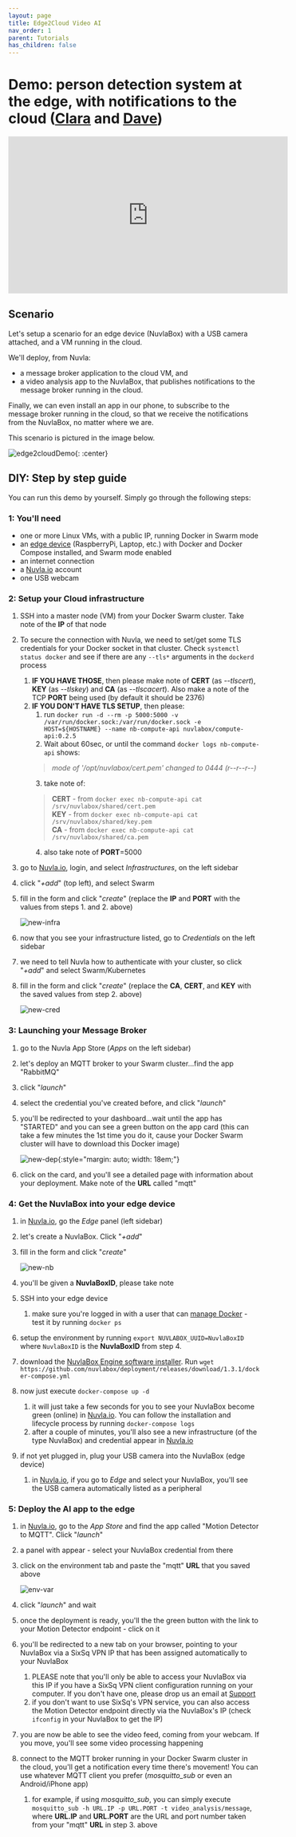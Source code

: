 ```yaml
---
layout: page
title: Edge2Cloud Video AI
nav_order: 1
parent: Tutorials
has_children: false
---
```


# Demo: person detection system at the edge, with notifications to the cloud ([Clara](/clara) and [Dave](/dave))

<center>
<iframe width="560" height="315" src="https://www.youtube.com/embed/yYJ6laT_6M4" frameborder="0" allow="accelerometer; autoplay; encrypted-media; gyroscope; picture-in-picture" allowfullscreen></iframe>
</center>

## Scenario

Let's setup a scenario for an edge device (NuvlaBox) with a USB camera attached, and a VM running in the cloud.

We'll deploy, from Nuvla:
 - a message broker application to the cloud VM, and
 - a video analysis app to the NuvlaBox, that publishes notifications to the message broker running in the cloud.
 
Finally, we can even install an app in our phone, to subscribe to the message broker running in the cloud, so that we receive the notifications from the NuvlaBox, no matter where we are.

This scenario is pictured in the image below.

![edge2cloudDemo](/assets/img/videoAIDemo.png){: :center}


## DIY: Step by step guide

You can run this demo by yourself. Simply go through the following steps:

### 1: You'll need

 - one or more Linux VMs, with a public IP, running Docker in Swarm mode
 - an [edge device](https://docs.nuvla.io/docs/nuvlabox/nuvlabox-engine/requirements.html) (RaspberryPi, Laptop, etc.) with Docker and Docker Compose installed, and Swarm mode enabled
 - an internet connection
 - a [Nuvla.io](https://nuvla.io) account
 - one USB webcam
 

### 2: Setup your Cloud infrastructure

 1. SSH into a master node (VM) from your Docker Swarm cluster. Take note of the **IP** of that node
 2. To secure the connection with Nuvla, we need to set/get some TLS credentials for your Docker socket in that cluster. Check `systemctl status docker` and see if there are any `--tls*` arguments in the `dockerd` process 
    1. **IF YOU HAVE THOSE**, then please make note of **CERT** (as *--tlscert*), **KEY** (as *--tlskey*) and **CA** (as *--tlscacert*). Also make a note of the TCP **PORT** being used (by default it should be 2376)
    2. **IF YOU DON'T HAVE TLS SETUP**, then please:
        1. run `docker run -d --rm -p 5000:5000 -v /var/run/docker.sock:/var/run/docker.sock -e HOST=${HOSTNAME} --name nb-compute-api nuvlabox/compute-api:0.2.5`
        2. Wait about 60sec, or until the command `docker logs nb-compute-api` shows:
        > *mode of '/opt/nuvlabox/cert.pem' changed to 0444 (r--r--r--)*
        3. take note of:
        > **CERT**  - from `docker exec nb-compute-api cat /srv/nuvlabox/shared/cert.pem` <br>
        > **KEY** - from `docker exec nb-compute-api cat /srv/nuvlabox/shared/key.pem` <br> 
        > **CA** - from `docker exec nb-compute-api cat /srv/nuvlabox/shared/ca.pem`
        4. also take note of **PORT**=5000
 3. go to [Nuvla.io](https://nuvla.io), login, and select *Infrastructures*, on the left sidebar
 4. click "*+add*" (top left), and select Swarm
 5. fill in the form and click "*create*" (replace the **IP** and **PORT** with the values from steps 1. and 2. above)
 
    ![new-infra](/docs/assets/new-infra-modal.png)
 6. now that you see your infrastructure listed, go to *Credentials* on the left sidebar
 7. we need to tell Nuvla how to authenticate with your cluster, so click "*+add*" and select Swarm/Kubernetes
 8. fill in the form and click "*create*" (replace the **CA**, **CERT**, and **KEY** with the saved values from step 2. above)
 
    ![new-cred](/docs/assets/new-credential-modal.png)

### 3: Launching your Message Broker

 1. go to the Nuvla App Store (*Apps* on the left sidebar)
 2. let's deploy an MQTT broker to your Swarm cluster...find the app "RabbitMQ"
 3. click "*launch*"
 4. select the credential you've created before, and click "*launch*"
 5. you'll be redirected to your dashboard...wait until the app has "STARTED" and you can see a green button on the app card (this can take a few minutes the 1st time you do it, cause your Docker Swarm cluster will have to download this Docker image)
    
    ![new-dep](/docs/assets/new-deployment-card.png){:style="margin: auto; width: 18em;"}
 6. click on the card, and you'll see a detailed page with information about your deployment. Make note of the **URL** called "mqtt"
 
### 4: Get the NuvlaBox into your edge device

 1. in [Nuvla.io](https://nuvla.io), go the *Edge* panel (left sidebar)
 2. let's create a NuvlaBox. Click "*+add*"
 3. fill in the form and click "*create*"
     
     ![new-nb](/docs/assets/new-nb-modal.png)
 4. you'll be given a **NuvlaBoxID**, please take note
 5. SSH into your edge device
    1. make sure you're logged in with a user that can [manage Docker](https://docs.docker.com/install/linux/linux-postinstall/#manage-docker-as-a-non-root-user) - test it by running `docker ps`
 6. setup the environment by running `export NUVLABOX_UUID=NuvlaBoxID` where `NuvlaBoxID` is the **NuvlaBoxID** from step 4.
 7. download the [NuvlaBox Engine software installer](https://github.com/nuvlabox/deployment/releases). Run `wget https://github.com/nuvlabox/deployment/releases/download/1.3.1/docker-compose.yml`
 8. now just execute `docker-compose up -d`
    1. it will just take a few seconds for you to see your NuvlaBox become green (online) in [Nuvla.io](https//nuvla.io). You can follow the installation and lifecycle process by running `docker-compose logs`
    2. after a couple of minutes, you'll also see a new infrastructure (of the type NuvlaBox) and credential appear in [Nuvla.io](https//nuvla.io)
 9. if not yet plugged in, plug your USB camera into the NuvlaBox (edge device)
    1. in [Nuvla.io](https//nuvla.io), if you go to *Edge* and select your NuvlaBox, you'll see the USB camera automatically listed as a peripheral
    
### 5: Deploy the AI app to the edge

 1. in [Nuvla.io](https://nuvla.io), go to the *App Store* and find the app called "Motion Detector to MQTT". Click "*launch*"
 2. a panel with appear - select your NuvlaBox credential from there
 3. click on the environment tab and paste the "mqtt" **URL** that you saved above
 
     ![env-var](/docs/assets/env-modal.png)
 4. click "*launch*" and wait
 5. once the deployment is ready, you'll the the green button with the link to your Motion Detector endpoint - click on it
 6. you'll be redirected to a new tab on your browser, pointing to your NuvlaBox via a SixSq VPN IP that has been assigned automatically to your NuvlaBox
    1. PLEASE note that you'll only be able to access your NuvlaBox via this IP if you have a SixSq VPN client configuration running on your computer. If you don't have one, please drop us an email at [Support](support@sixsq.com)
    2. if you don't want to use SixSq's VPN service, you can also access the Motion Detector endpoint directly via the NuvlaBox's IP (check `ifconfig` in your NuvlaBox to get the IP)
 7. you are now be able to see the video feed, coming from your webcam. If you move, you'll see some video processing happening
 8. connect to the MQTT broker running in your Docker Swarm cluster in the cloud, you'll get a notification every time there's movement! You can use whatever MQTT client you prefer (*mosquitto_sub* or even an Android/iPhone app)
    1. for example, if using *mosquitto_sub*, you can simply execute `mosquitto_sub -h URL.IP -p URL.PORT -t video_analysis/message`, where **URL.IP** and **URL.PORT** are the URL and port number taken from your "mqtt" **URL** in step 3. above

































